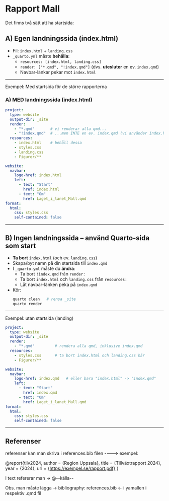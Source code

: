 # Rapport Mall

Det finns två sätt att ha startsida:

## A) Egen landningssida (index.html)
- Fil: `index.html` + `landing.css`
- `_quarto.yml` måste **behålla**:
  - `resources: [index.html, landing.css]`
  - `render: ["*.qmd", "!index.qmd"]` (dvs. **utesluter** en ev. `index.qmd`)
  - Navbar-länkar pekar mot `index.html`

_____________________________________________________________________________________
Exempel: Med startsida för de större rapporterna 
### A) **MED landningssida (index.html)**

```yaml
project:
  type: website
  output-dir: _site
  render:
    - "*.qmd"       # vi renderar alla qmd...
    - "!index.qmd"  # ...men INTE en ev. index.qmd (vi använder index.html)
  resources:
    - index.html    # behåll dessa
    - styles.css
    - landing.css
    - Figurer/**

website:
  navbar:
    logo-href: index.html
    left:
      - text: "Start"
        href: index.html
      - text: "Om"
        href: Laget_i_lanet_Mall.qmd
format:
  html:
    css: styles.css
    self-contained: false
```
_____________________________________________________________________________________

## B) Ingen landningssida – använd Quarto-sida som start
- **Ta bort** `index.html` (och ev. `landing.css`)
- Skapa/byt namn på din startsida till `index.qmd`
- I `_quarto.yml` måste du **ändra**:
  - Ta bort `!index.qmd` från `render:`
  - Ta bort `index.html` och `landing.css` från `resources:`
  - Låt navbar-länken peka på `index.qmd`
- Kör:
  ```bash
  quarto clean   # rensa _site
  quarto render

_____________________________________________________________________________________
Exempel: utan startsida (landing)

```yaml
project:
  type: website
  output-dir: _site
  render:
    - "*.qmd"         # rendera alla qmd, inklusive index.qmd
  resources:
    - styles.css      # ta bort index.html och landing.css här
    - Figurer/**

website:
  navbar:
    logo-href: index.qmd   # eller bara "index.html" -> "index.qmd"
    left:
      - text: "Start"
        href: index.qmd
      - text: "Om"
        href: Laget_i_lanet_Mall.qmd
format:
  html:
    css: styles.css
    self-contained: false
```
_____________________________________________________________________________________


## Referenser 

referenser kan man skriva i references.bib filen 
----> exempel:

@report{tilv2024,
  author  = {Region Uppsala},
  title   = {Tillväxtrapport 2024},
  year    = {2024},
  url     = {https://exempel.se/rapport.pdf}
}

I text refererar man -> @--källa--

Obs. man måste lägga -> bibliography: references.bib <- i yamallen i respektiv .qmd fil
